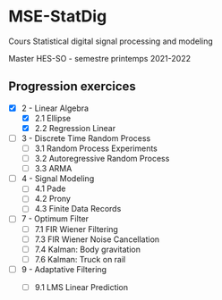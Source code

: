 # MSE-StatDig
Cours Statistical digital signal processing and modeling

Master HES-SO - semestre printemps 2021-2022

## Progression exercices

- [x] 2 - Linear Algebra
  - [x] 2.1 Ellipse
  - [x] 2.2 Regression Linear
- [ ] 3 - Discrete Time Random Process
  - [ ] 3.1 Random Process Experiments
  - [ ] 3.2 Autoregressive Random Process
  - [ ] 3.3 ARMA
- [ ] 4 - Signal Modeling
  - [ ] 4.1 Pade
  - [ ] 4.2 Prony
  - [ ] 4.3 Finite Data Records
- [ ] 7 - Optimum Filter
  - [ ] 7.1 FIR Wiener Filtering
  - [ ] 7.3 FIR Wiener Noise Cancellation
  - [ ] 7.4 Kalman: Body gravitation
  - [ ] 7.6 Kalman: Truck on rail
- [ ] 9 - Adaptative Filtering
  - [ ] 9.1 LMS Linear Prediction

